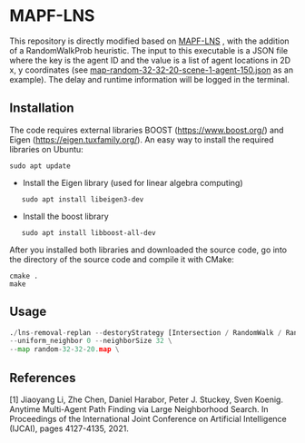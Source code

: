 # MAPF-LNS 

This repository is directly modified based on [MAPF-LNS](https://github.com/Jiaoyang-Li/MAPF-LNS) , with the addition of a RandomWalkProb heuristic. The input to this executable is a JSON file where the key is the agent ID and the value is a list of agent locations in 2D x, y coordinates (see [map-random-32-32-20-scene-1-agent-150.json](map-random-32-32-20-scene-1-agent-150.json) as an example). The delay and runtime information will be logged in the terminal. 


## Installation 
The code requires external libraries 
BOOST (https://www.boost.org/) and Eigen (https://eigen.tuxfamily.org/). 
An easy way to install the required libraries on Ubuntu:    
```shell script
sudo apt update
```
- Install the Eigen library (used for linear algebra computing)
 ```shell script
    sudo apt install libeigen3-dev
 ```
- Install the boost library 
 ```shell script
    sudo apt install libboost-all-dev
 ```
    
After you installed both libraries and downloaded the source code, 
go into the directory of the source code and compile it with CMake: 

```
cmake .
make 
```
## Usage


```python
./lns-removal-replan --destoryStrategy [Intersection / RandomWalk / Random / Adaptive / RandomWalkProb ] \
--uniform_neighbor 0 --neighborSize 32 \
--map random-32-32-20.map \


```

<!-- pre_work/baseline/MAPF-LNS/lns --destoryStrategy Random --uniform_neighbor 0 --neighborSize 32 -m pre_work/baseline/MAPF-LNS/map/den520d.map -a pre_work/baseline/MAPF-LNS/scene/den520d-random-9.scen -k 900 -t 1510 --initAlgo PP --maxIterations=2000 --state data/initial_state_json_10s/LNS2/map-den520d-scene-9-agent-900.json --log_step 50 -->


## References
[1] Jiaoyang Li, Zhe Chen, Daniel Harabor, Peter J. Stuckey, Sven Koenig.
Anytime Multi-Agent Path Finding via Large Neighborhood Search.
In Proceedings of the International Joint Conference on Artificial Intelligence (IJCAI), pages 4127-4135, 2021.         

 

 
